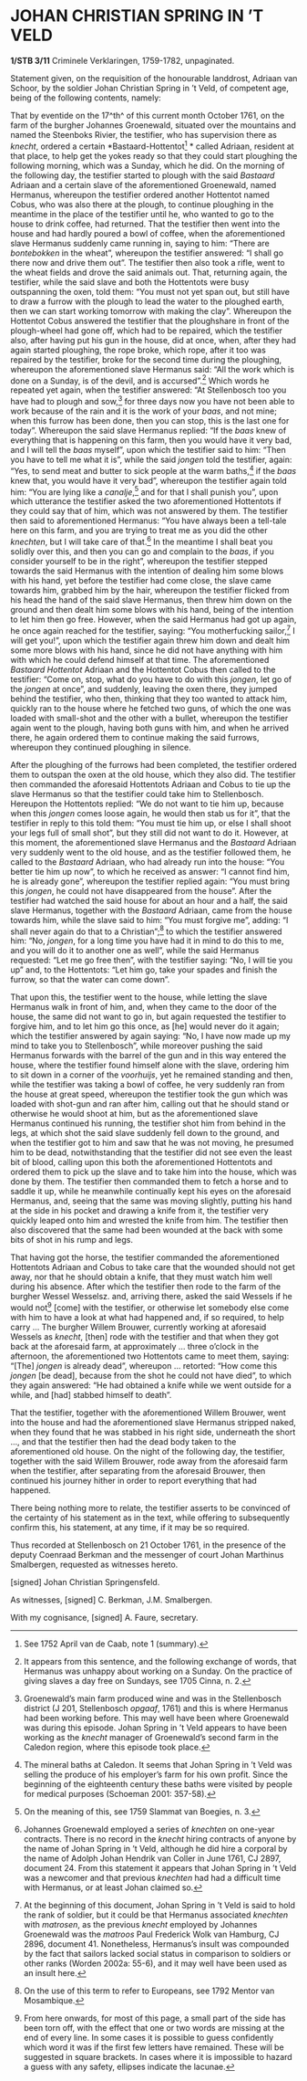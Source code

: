 # JOHAN CHRISTIAN SPRING IN ’T VELD

**1/STB 3/11** Criminele Verklaringen, 1759-1782, unpaginated.

Statement given, on the requisition of the honourable landdrost, Adriaan van Schoor, by the soldier Johan Christian Spring in ’t Veld, of competent age, being of the following contents, namely:

That by eventide on the 17^th^ of this current month October 1761, on the farm of the burgher Johannes Groenewald, situated over the mountains and named the Steenboks Rivier, the testifier, who has supervision there as *knecht*, ordered a certain *Bastaard-Hottentot[^1] * called Adriaan, resident at that place, to help get the yokes ready so that they could start ploughing the following morning, which was a Sunday, which he did. On the morning of the following day, the testifier started to plough with the said *Bastaard* Adriaan and a certain slave of the aforementioned Groenewald, named Hermanus, whereupon the testifier ordered another Hottentot named Cobus, who was also there at the plough, to continue ploughing in the meantime in the place of the testifier until he, who wanted to go to the house to drink coffee, had returned. That the testifier then went into the house and had hardly poured a bowl of coffee, when the aforementioned slave Hermanus suddenly came running in, saying to him: “There are *bontebokken* in the wheat”, whereupon the testifier answered: “I shall go there now and drive them out”. The testifier then also took a rifle, went to the wheat fields and drove the said animals out. That, returning again, the testifier, while the said slave and both the Hottentots were busy outspanning the oxen, told them: “You must not yet span out, but still have to draw a furrow with the plough to lead the water to the ploughed earth, then we can start working tomorrow with making the clay”. Whereupon the Hottentot Cobus answered the testifier that the ploughshare in front of the plough-wheel had gone off, which had to be repaired, which the testifier also, after having put his gun in the house, did at once, when, after they had again started ploughing, the rope broke, which rope, after it too was repaired by the testifier, broke for the second time during the ploughing, whereupon the aforementioned slave Hermanus said: “All the work which is done on a Sunday, is of the devil, and is accursed”.[^2] Which words he repeated yet again, when the testifier answered: “At Stellenbosch too you have had to plough and sow,[^3] for three days now you have not been able to work because of the rain and it is the work of your *baas*, and not mine; when this furrow has been done, then you can stop, this is the last one for today”. Whereupon the said slave Hermanus replied: “If the *baas* knew of everything that is happening on this farm, then you would have it very bad, and I will tell the *baas* myself”, upon which the testifier said to him: “Then you have to tell me what it is”, while the said *jongen* told the testifier, again: “Yes, to send meat and butter to sick people at the warm baths,[^4] if the *baas* knew that, you would have it very bad”, whereupon the testifier again told him: “You are lying like a *canalje*,[^5] and for that I shall punish you”, upon which utterance the testifier asked the two aforementioned Hottentots if they could say that of him, which was not answered by them. The testifier then said to aforementioned Hermanus: “You have always been a tell-tale here on this farm, and you are trying to treat me as you did the other *knechten*, but I will take care of that.[^6] In the meantime I shall beat you solidly over this, and then you can go and complain to the *baas*, if you consider yourself to be in the right”, whereupon the testifier stepped towards the said Hermanus with the intention of dealing him some blows with his hand, yet before the testifier had come close, the slave came towards him, grabbed him by the hair, whereupon the testifier flicked from his head the hand of the said slave Hermanus, then threw him down on the ground and then dealt him some blows with his hand, being of the intention to let him then go free. However, when the said Hermanus had got up again, he once again reached for the testifier, saying: “You motherfucking sailor,[^7] I will get you!”, upon which the testifier again threw him down and dealt him some more blows with his hand, since he did not have anything with him with which he could defend himself at that time. The aforementioned *Bastaard Hottentot* Adriaan and the Hottentot Cobus then called to the testifier: “Come on, stop, what do you have to do with this *jongen*, let go of the *jongen* at once”, and suddenly, leaving the oxen there, they jumped behind the testifier, who then, thinking that they too wanted to attack him, quickly ran to the house where he fetched two guns, of which the one was loaded with small-shot and the other with a bullet, whereupon the testifier again went to the plough, having both guns with him, and when he arrived there, he again ordered them to continue making the said furrows, whereupon they continued ploughing in silence.

After the ploughing of the furrows had been completed, the testifier ordered them to outspan the oxen at the old house, which they also did. The testifier then commanded the aforesaid Hottentots Adriaan and Cobus to tie up the slave Hermanus so that the testifier could take him to Stellenbosch. Hereupon the Hottentots replied: “We do not want to tie him up, because when this *jongen* comes loose again, he would then stab us for it”, that the testifier in reply to this told them: “You must tie him up, or else I shall shoot your legs full of small shot”, but they still did not want to do it. However, at this moment, the aforementioned slave Hermanus and the *Bastaard* Adriaan very suddenly went to the old house, and as the testifier followed them, he called to the *Bastaard* Adriaan, who had already run into the house: “You better tie him up now”, to which he received as answer: “I cannot find him, he is already gone”, whereupon the testifier replied again: “You must bring this *jongen*, he could not have disappeared from the house”. After the testifier had watched the said house for about an hour and a half, the said slave Hermanus, together with the *Bastaard* Adriaan, came from the house towards him, while the slave said to him: “You must forgive me”, adding: “I shall never again do that to a Christian”;[^8] to which the testifier answered him: “No, *jongen*, for a long time you have had it in mind to do this to me, and you will do it to another one as well”, while the said Hermanus requested: “Let me go free then”, with the testifier saying: “No, I will tie you up” and, to the Hottentots: “Let him go, take your spades and finish the furrow, so that the water can come down”.

That upon this, the testifier went to the house, while letting the slave Hermanus walk in front of him, and, when they came to the door of the house, the same did not want to go in, but again requested the testifier to forgive him, and to let him go this once, as \[he\] would never do it again; which the testifier answered by again saying: “No, I have now made up my mind to take you to Stellenbosch”, while moreover pushing the said Hermanus forwards with the barrel of the gun and in this way entered the house, where the testifier found himself alone with the slave, ordering him to sit down in a corner of the *voorhuijs*, yet he remained standing and then, while the testifier was taking a bowl of coffee, he very suddenly ran from the house at great speed, whereupon the testifier took the gun which was loaded with shot-gun and ran after him, calling out that he should stand or otherwise he would shoot at him, but as the aforementioned slave Hermanus continued his running, the testifier shot him from behind in the legs, at which shot the said slave suddenly fell down to the ground, and when the testifier got to him and saw that he was not moving, he presumed him to be dead, notwithstanding that the testifier did not see even the least bit of blood, calling upon this both the aforementioned Hottentots and ordered them to pick up the slave and to take him into the house, which was done by them. The testifier then commanded them to fetch a horse and to saddle it up, while he meanwhile continually kept his eyes on the aforesaid Hermanus, and, seeing that the same was moving slightly, putting his hand at the side in his pocket and drawing a knife from it, the testifier very quickly leaped onto him and wrested the knife from him. The testifier then also discovered that the same had been wounded at the back with some bits of shot in his rump and legs.

That having got the horse, the testifier commanded the aforementioned Hottentots Adriaan and Cobus to take care that the wounded should not get away, nor that he should obtain a knife, that they must watch him well during his absence. After which the testifier then rode to the farm of the burgher Wessel Wesselsz. and, arriving there, asked the said Wessels if he would not[^9] \[come\] with the testifier, or otherwise let somebody else come with him to have a look at what had happened and, if so required, to help carry … The burgher Willem Brouwer, currently working at aforesaid Wessels as *knecht*, \[then\] rode with the testifier and that when they got back at the aforesaid farm, at approximately … three o’clock in the afternoon, the aforementioned two Hottentots came to meet them, saying: “\[The\] *jongen* is already dead”, whereupon … retorted: “How come this *jongen* \[be dead\], because from the shot he could not have died”, to which they again answered: “He had obtained a knife while we went outside for a while, and \[had\] stabbed himself to death”.

That the testifier, together with the aforementioned Willem Brouwer, went into the house and had the aforementioned slave Hermanus stripped naked, when they found that he was stabbed in his right side, underneath the short …, and that the testifier then had the dead body taken to the aforementioned old house. On the night of the following day, the testifier, together with the said Willem Brouwer, rode away from the aforesaid farm when the testifier, after separating from the aforesaid Brouwer, then continued his journey hither in order to report everything that had happened.

There being nothing more to relate, the testifier asserts to be convinced of the certainty of his statement as in the text, while offering to subsequently confirm this, his statement, at any time, if it may be so required.

Thus recorded at Stellenbosch on 21 October 1761, in the presence of the deputy Coenraad Berkman and the messenger of court Johan Marthinus Smalbergen, requested as witnesses hereto.

\[signed\] Johan Christian Springensfeld.

As witnesses, \[signed\] C. Berkman, J.M. Smalbergen.

With my cognisance, \[signed\] A. Faure, secretary.

[^1]: See 1752 April van de Caab, note 1 (summary).

[^2]: It appears from this sentence, and the following exchange of words, that Hermanus was unhappy about working on a Sunday. On the practice of giving slaves a day free on Sundays, see 1705 Cinna, n. 2.

[^3]: Groenewald’s main farm produced wine and was in the Stellenbosch district (J 201, Stellenbosch *opgaaf*, 1761) and this is where Hermanus had been working before. This may well have been where Groenewald was during this episode. Johan Spring in ’t Veld appears to have been working as the *knecht* manager of Groenewald’s second farm in the Caledon region, where this episode took place.

[^4]: The mineral baths at Caledon. It seems that Johan Spring in ’t Veld was selling the produce of his employer’s farm for his own profit. Since the beginning of the eighteenth century these baths were visited by people for medical purposes (Schoeman 2001: 357-58).

[^5]: On the meaning of this, see 1759 Slammat van Boegies, n. 3.

[^6]: Johannes Groenewald employed a series of *knechten* on one-year contracts. There is no record in the *knecht* hiring contracts of anyone by the name of Johan Spring in ’t Veld, although he did hire a corporal by the name of Adolph Johan Hendrik van Coller in June 1761, CJ 2897, document 24. From this statement it appears that Johan Spring in ’t Veld was a newcomer and that previous *knechten* had had a difficult time with Hermanus, or at least Johan claimed so.

[^7]: At the beginning of this document, Johan Spring in ’t Veld is said to hold the rank of soldier, but it could be that Hermanus associated *knechten* with *matrosen*, as the previous *knecht* employed by Johannes Groenewald was the *matroos* Paul Frederick Wolk van Hamburg, CJ 2896, document 41. Nonetheless, Hermanus’s insult was compounded by the fact that sailors lacked social status in comparison to soldiers or other ranks (Worden 2002a: 55-6), and it may well have been used as an insult here.

[^8]: On the use of this term to refer to Europeans, see 1792 Mentor van Mosambique.

[^9]: From here onwards, for most of this page, a small part of the side has been torn off, with the effect that one or two words are missing at the end of every line. In some cases it is possible to guess confidently which word it was if the first few letters have remained. These will be suggested in square brackets. In cases where it is impossible to hazard a guess with any safety, ellipses indicate the lacunae.